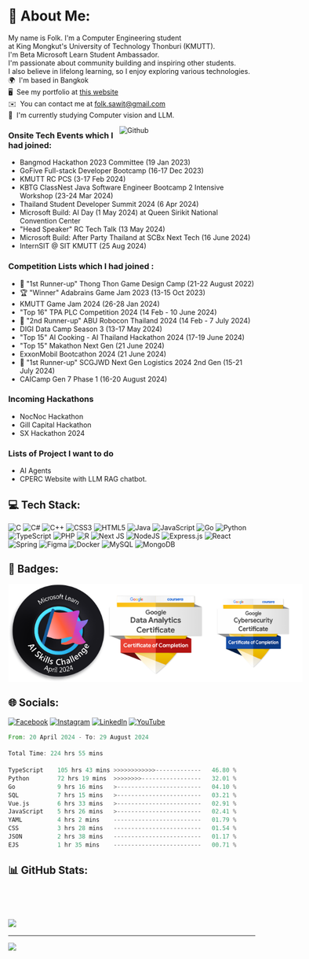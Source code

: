 # 💫 About Me:
My name is Folk. I'm a Computer Engineering student <br> at King Mongkut's University of Technology Thonburi (KMUTT). \
I'm Beta Microsoft Learn Student Ambassador. \
I'm passionate about community building and inspiring other students. <br> I also believe in lifelong learning, so I enjoy exploring various technologies. <br>🌍  I'm based in Bangkok<br>🖥️  See my portfolio at [this website](http://celesca.github.io/Portfolio/)<br>✉️  You can contact me at [folk.sawit@gmail.com](mailto:folk.sawit@gmail.com)<br>🧠  I'm currently studying Computer vision and LLM.

<img width="55%" align="right" alt="Github" src="https://raw.githubusercontent.com/onimur/.github/master/.resources/git-header.svg" />

### Onsite Tech Events which I had joined:

- Bangmod Hackathon 2023 Committee (19 Jan 2023)
- GoFive Full-stack Developer Bootcamp (16-17 Dec 2023)
- KMUTT RC PCS (3-17 Feb 2024)
- KBTG ClassNest Java Software Engineer Bootcamp 2 Intensive Workshop (23-24 Mar 2024)
- Thailand Student Developer Summit 2024 (6 Apr 2024)
- Microsoft Build: AI Day (1 May 2024) at Queen Sirikit National Convention Center
- "Head Speaker" RC Tech Talk (13 May 2024)
- Microsoft Build: After Party Thailand at SCBx Next Tech (16 June 2024)
- InternSIT @ SIT KMUTT (25 Aug 2024)

### Competition Lists which I had joined :

- 🥈 "1st Runner-up" Thong Thon Game Design Camp (21-22 August 2022)
- 🏆 "Winner" Adabrains Game Jam 2023 (13-15 Oct 2023)
- KMUTT Game Jam 2024 (26-28 Jan 2024)
- "Top 16" TPA PLC Competition 2024 (14 Feb - 10 June 2024)
- 🥉 "2nd Runner-up" ABU Robocon Thailand 2024 (14 Feb - 7 July 2024)
- DIGI Data Camp Season 3 (13-17 May 2024)
- "Top 15" AI Cooking - AI Thailand Hackathon 2024 (17-19 June 2024)
- "Top 15" Makathon Next Gen (21 June 2024)
- ExxonMobil Bootcathon 2024 (21 June 2024)
- 🥈 "1st Runner-up" SCGJWD Next Gen Logistics 2024 2nd Gen (15-21 July 2024)
- CAICamp Gen 7 Phase 1 (16-20 August 2024)

### Incoming Hackathons
- NocNoc Hackathon
- Gill Capital Hackathon
- SX Hackathon 2024

### Lists of Project I want to do

- AI Agents
- CPERC Website with LLM RAG chatbot.

## 💻 Tech Stack:
![C](https://img.shields.io/badge/c-%2300599C.svg?style=for-the-badge&logo=c&logoColor=white) ![C#](https://img.shields.io/badge/c%23-%23239120.svg?style=for-the-badge&logo=csharp&logoColor=white) ![C++](https://img.shields.io/badge/c++-%2300599C.svg?style=for-the-badge&logo=c%2B%2B&logoColor=white) ![CSS3](https://img.shields.io/badge/css3-%231572B6.svg?style=for-the-badge&logo=css3&logoColor=white) ![HTML5](https://img.shields.io/badge/html5-%23E34F26.svg?style=for-the-badge&logo=html5&logoColor=white) ![Java](https://img.shields.io/badge/java-%23ED8B00.svg?style=for-the-badge&logo=openjdk&logoColor=white) ![JavaScript](https://img.shields.io/badge/javascript-%23323330.svg?style=for-the-badge&logo=javascript&logoColor=%23F7DF1E) ![Go](https://img.shields.io/badge/go-%2300ADD8.svg?style=for-the-badge&logo=go&logoColor=white) ![Python](https://img.shields.io/badge/python-3670A0?style=for-the-badge&logo=python&logoColor=ffdd54) ![TypeScript](https://img.shields.io/badge/typescript-%23007ACC.svg?style=for-the-badge&logo=typescript&logoColor=white) ![PHP](https://img.shields.io/badge/php-%23777BB4.svg?style=for-the-badge&logo=php&logoColor=white) ![R](https://img.shields.io/badge/r-%23276DC3.svg?style=for-the-badge&logo=r&logoColor=white) ![Next JS](https://img.shields.io/badge/Next-black?style=for-the-badge&logo=next.js&logoColor=white) ![NodeJS](https://img.shields.io/badge/node.js-6DA55F?style=for-the-badge&logo=node.js&logoColor=white) ![Express.js](https://img.shields.io/badge/express.js-%23404d59.svg?style=for-the-badge&logo=express&logoColor=%2361DAFB) ![React](https://img.shields.io/badge/react-%2320232a.svg?style=for-the-badge&logo=react&logoColor=%2361DAFB) ![Spring](https://img.shields.io/badge/spring-%236DB33F.svg?style=for-the-badge&logo=spring&logoColor=white)  ![Figma](https://img.shields.io/badge/figma-%23F24E1E.svg?style=for-the-badge&logo=figma&logoColor=white) ![Docker](https://img.shields.io/badge/docker-%230db7ed.svg?style=for-the-badge&logo=docker&logoColor=white)  ![MySQL](https://img.shields.io/badge/mysql-%2300000f.svg?style=for-the-badge&logo=mysql&logoColor=white) ![MongoDB](https://img.shields.io/badge/MongoDB-%234ea94b.svg?style=for-the-badge&logo=mongodb&logoColor=white)

## 🥇 Badges:

<div style="display:flex;">
  <img src="https://github.com/Celesca/Celesca/blob/main/Achievements/microsoft_learn_ai_skill_challenge.png" width="200px">
  <img src="https://github.com/Celesca/Celesca/blob/main/Achievements/google-data-analytics-certificate.png" width="200px">
  <img src="https://github.com/Celesca/Celesca/blob/main/Achievements/google-cybersecurity-certificate.png" width="200px">
</div>

## 🌐 Socials:
[![Facebook](https://img.shields.io/badge/Facebook-%231877F2.svg?logo=Facebook&logoColor=white)](https://facebook.com/folk.kosee) [![Instagram](https://img.shields.io/badge/Instagram-%23E4405F.svg?logo=Instagram&logoColor=white)](https://instagram.com/folkkk.sawit) [![LinkedIn](https://img.shields.io/badge/LinkedIn-%230077B5.svg?logo=linkedin&logoColor=white)](https://linkedin.com/in/sawit-koseeyaumporn-418941256/) [![YouTube](https://img.shields.io/badge/YouTube-%23FF0000.svg?logo=YouTube&logoColor=white)](https://youtube.com/@Celescadev) 

<!--START_SECTION:waka-->

```rust
From: 20 April 2024 - To: 29 August 2024

Total Time: 224 hrs 55 mins

TypeScript    105 hrs 43 mins >>>>>>>>>>>>-------------   46.80 %
Python        72 hrs 19 mins  >>>>>>>>-----------------   32.01 %
Go            9 hrs 16 mins   >------------------------   04.10 %
SQL           7 hrs 15 mins   >------------------------   03.21 %
Vue.js        6 hrs 33 mins   >------------------------   02.91 %
JavaScript    5 hrs 26 mins   >------------------------   02.41 %
YAML          4 hrs 2 mins    -------------------------   01.79 %
CSS           3 hrs 28 mins   -------------------------   01.54 %
JSON          2 hrs 38 mins   -------------------------   01.17 %
EJS           1 hr 35 mins    -------------------------   00.71 %
```

<!--END_SECTION:waka-->

## 📊 GitHub Stats:

<div style="display: flex; justify-content: center; width: 1920px;">

  ![](https://github-readme-streak-stats.herokuapp.com/?user=Celesca&theme=react&hide_border=false)</div>

</div>

![](https://github-readme-stats.vercel.app/api/top-langs/?username=Celesca&theme=dark&hide_border=false&include_all_commits=false&count_private=false&layout=compact)

---
[![](https://visitcount.itsvg.in/api?id=Celesca&icon=0&color=0)](https://visitcount.itsvg.in)

<!-- Proudly created with GPRM ( https://gprm.itsvg.in ) -->
